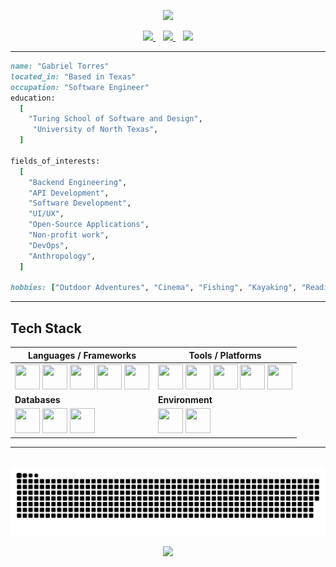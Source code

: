 <p align="center">
  <img src="https://capsule-render.vercel.app/api?type=waving&color=timeGradient&height=250&section=header&text=Gabriel%20Torres&fontSize=70&animation=twinkling&fontAlignY=38&desc=Software%20Engineer&descAlignY=51&descAlign=62"/>
</p>


<div id="header" align="center">  
<div id="badges">

  <a href="https://www.linkedin.com/in/gabrieltt//">
  <img height="50" src="https://github.com/user-attachments/assets/c740e2f2-8bbc-4be1-af5a-b03e6391524a"/>
</a>&nbsp;&nbsp;

  <a href="mailto:thomastgtorres21@gmail.com">
    <img height="50" src="https://github.com/user-attachments/assets/bcb6e1ba-02dc-404b-b523-0339f0f4a310"/>
  </a>&nbsp;&nbsp;

  <a href="https://www.gabe-torres.com/">
    <img height="50" src="https://github.com/user-attachments/assets/0636909c-657b-49f4-b1e3-489c3c1afda2"/>
  </a>
</div>
  </div>

---

```ruby
name: "Gabriel Torres"
located_in: "Based in Texas"
occupation: "Software Engineer"
education:
  [
    "Turing School of Software and Design",
     "University of North Texas",
  ]

fields_of_interests:
  [
    "Backend Engineering",
    "API Development",
    "Software Development",
    "UI/UX",
    "Open-Source Applications",
    "Non-profit work",
    "DevOps",
    "Anthropology",
  ]

hobbies: ["Outdoor Adventures", "Cinema", "Fishing", "Kayaking", "Reading"]
```

---

## Tech Stack

<div align="center">

| Languages / Frameworks | Tools / Platforms |
|-------------------------|------------------|
| <img src="https://cdn.jsdelivr.net/gh/devicons/devicon/icons/ruby/ruby-original.svg" width="40" height="40"/> <img src="https://cdn.jsdelivr.net/gh/devicons/devicon/icons/rails/rails-plain.svg" width="40" height="40"/> <img src="https://cdn.jsdelivr.net/gh/devicons/devicon/icons/vuejs/vuejs-original.svg" width="40" height="40"/> <img src="https://cdn.jsdelivr.net/gh/devicons/devicon/icons/javascript/javascript-original.svg" width="40" height="40"/> <img src="https://cdn.jsdelivr.net/gh/devicons/devicon/icons/graphql/graphql-plain.svg" width="40" height="40"/> | <img src="https://cdn.jsdelivr.net/gh/devicons/devicon/icons/git/git-plain.svg" width="40" height="40"/> <img src="https://cdn.jsdelivr.net/gh/devicons/devicon/icons/github/github-original.svg" width="40" height="40"/> <img src="https://cdn.jsdelivr.net/gh/devicons/devicon/icons/postman/postman-original.svg" width="40" height="40"/> <img src="https://cdn.jsdelivr.net/gh/devicons/devicon/icons/heroku/heroku-plain.svg" width="40" height="40"/> <img src="https://cdn.jsdelivr.net/gh/devicons/devicon/icons/circleci/circleci-plain.svg" width="40" height="40"/> |
| **Databases** | **Environment** |
| <img src="https://cdn.jsdelivr.net/gh/devicons/devicon/icons/postgresql/postgresql-original.svg" width="40" height="40"/> <img src="https://cdn.jsdelivr.net/gh/devicons/devicon/icons/mysql/mysql-original.svg" width="40" height="40"/> <img src="https://cdn.jsdelivr.net/gh/devicons/devicon/icons/dbeaver/dbeaver-original.svg" width="40" height="40"/> | <img src="https://cdn.jsdelivr.net/gh/devicons/devicon/icons/vscode/vscode-original.svg" width="40" height="40"/> <img src="https://cdn.jsdelivr.net/gh/devicons/devicon/icons/pycharm/pycharm-original.svg" width="40" height="40"/> |

</div>

---

<div id="header" align="center">
  <img src="https://komarev.com/ghpvc/?username=Gabe-Torres&style=flat-square&color=blue" alt=""/>
  <br>
  <img src="https://github.com/Gabe-Torres/Gabe-Torres/blob/output/github-snake-dark.svg" alt="snake gif"/>
  <br>
<!--   <a href="https://github.com/kittinan/spotify-github-profile">
    <img src="https://spotify-github-profile.kittinanx.com/api/view?uid=xo-til-we-overdose%E0%A5%90&cover_image=true&theme=novatorem&show_offline=false&background_color=121212&interchange=false&bar_color=d5d0d0&bar_color_cover=false" alt="spotify-github-profile"/>
  </a> -->
</div>

<p align="center">
  <img src="https://capsule-render.vercel.app/api?type=waving&color=timeGradient&height=100&section=footer"/>
</p>


